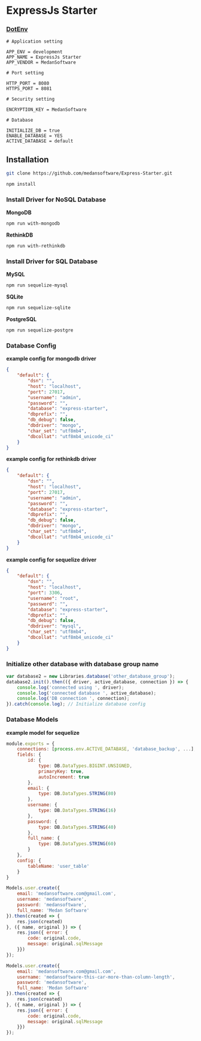 # ExpressJs Starter

### [DotEnv](https://github.com/motdotla/dotenv#rules)

```text
# Application setting

APP_ENV = development
APP_NAME = ExpressJs Starter
APP_VENDOR = MedanSoftware

# Port setting

HTTP_PORT = 8080
HTTPS_PORT = 8081

# Security setting

ENCRYPTION_KEY = MedanSoftware

# Database

INITIALIZE_DB = true
ENABLE_DATABASE = YES
ACTIVE_DATABASE = default
```

## Installation

```bash
git clone https://github.com/medansoftware/Express-Starter.git
```

```bash
npm install
```

### Install Driver for NoSQL Database

**MongoDB**

```bash
npm run with-mongodb
```

**RethinkDB**

```bash
npm run with-rethinkdb
```

### Install Driver for SQL Database

**MySQL**

```bash
npm run sequelize-mysql
```

**SQLite**

```bash
npm run sequelize-sqlite
```

**PostgreSQL**

```bash
npm run sequelize-postgre
```

### Database Config

**example config for mongodb driver**

```json
{
	"default": {
		"dsn": "",
		"host": "localhost",
		"port": 27017,
		"username": "admin",
		"password": "",
		"database": "express-starter",
		"dbprefix": "",
		"db_debug": false,
		"dbdriver": "mongo",
		"char_set": "utf8mb4",
		"dbcollat": "utf8mb4_unicode_ci"
	}
}
```

**example config for rethinkdb driver**

```json
{
	"default": {
		"dsn": "",
		"host": "localhost",
		"port": 27017,
		"username": "admin",
		"password": "",
		"database": "express-starter",
		"dbprefix": "",
		"db_debug": false,
		"dbdriver": "mongo",
		"char_set": "utf8mb4",
		"dbcollat": "utf8mb4_unicode_ci"
	}
}
```

**example config for sequelize driver**

```json
{
	"default": {
		"dsn": "",
		"host": "localhost",
		"port": 3306,
		"username": "root",
		"password": "",
		"database": "express-starter",
		"dbprefix": "",
		"db_debug": false,
		"dbdriver": "mysql",
		"char_set": "utf8mb4",
		"dbcollat": "utf8mb4_unicode_ci"
	}
}
```

### Initialize other database with database group name

```javascript
var database2 = new Libraries.database('other_database_group');
database2.init().then(({ driver, active_database, connection }) => {
	console.log('connected using ', driver);
	console.log('connected database ', active_database);
	console.log('DB connection ', connection);
}).catch(console.log); // Initialize database config
```

### Database Models

**example model for sequelize**

```javascript
module.exports = {
	connections: [process.env.ACTIVE_DATABASE, 'database_backup', ...],
	fields: {
		id: {
			type: DB.DataTypes.BIGINT.UNSIGNED,
			primaryKey: true,
			autoIncrement: true
		},
		email: {
			type: DB.DataTypes.STRING(80)
		},
		username: {
			type: DB.DataTypes.STRING(16)
		},
		password: {
			type: DB.DataTypes.STRING(40)
		},
		full_name: {
			type: DB.DataTypes.STRING(60)
		}
	},
	config: {
		tableName: 'user_table'
	}
}
```

```javascript
Models.user.create({
	email: 'medansoftware.com@gmail.com',
	username: 'medansoftware',
	password: 'medansoftware',
	full_name: 'Medan Software'
}).then(created => {
	res.json(created)
}, ({ name, original }) => {
	res.json({ error: {
		code: original.code,
		message: original.sqlMessage
	}})
});
```

```javascript
Models.user.create({
	email: 'medansoftware.com@gmail.com',
	username: 'medansoftware-this-car-more-than-column-length',
	password: 'medansoftware',
	full_name: 'Medan Software'
}).then(created => {
	res.json(created)
}, ({ name, original }) => {
	res.json({ error: {
		code: original.code,
		message: original.sqlMessage
	}})
});
```